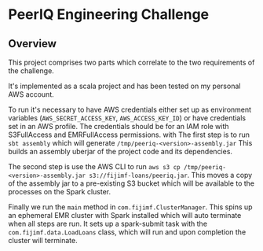 # PeerIQ Engineering Challenge

## Overview

This project comprises two parts which correlate to the two requirements of the challenge.  

It's implemented as a scala project and has been tested on my personal AWS account.

To run it's necessary to have AWS credentials either set up as environment variables (`AWS_SECRET_ACCESS_KEY`, `AWS_ACCESS_KEY_ID`) or have credentials set in an AWS profile.  The credentials should be for an IAM role with S3FullAccess and EMRFullAccess permissions. with 
The first step is to run `sbt assembly` which will generate `/tmp/peeriq-<version>-assembly.jar` This builds an assembly uberjar of the project code and its dependencies.

The second step is use the AWS CLI to run `aws s3 cp /tmp/peeriq-<version>-assembly.jar s3://fijimf-loans/peeriq.jar`.  This moves a copy of the assembly jar to a pre-existing S3 bucket which will be available to the processes on the Spark cluster.

Finally we run the `main` method in `com.fijimf.ClusterManager`.  This spins up an ephemeral EMR cluster with Spark installed which will auto terminate when all steps are run.  It sets up a spark-submit task with the `com.fijimf.data.LoadLoans` class, which will run and upon completion the cluster will terminate.

 
